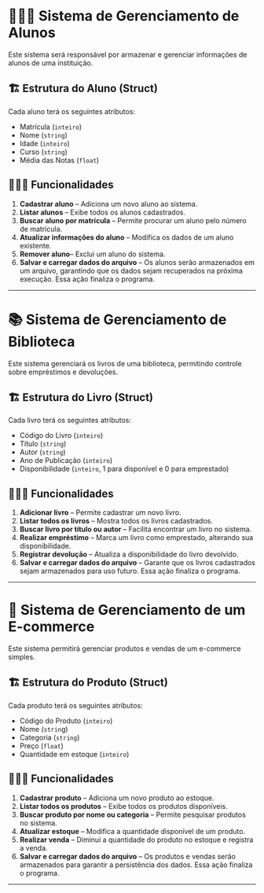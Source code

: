 # 👨🏻‍🎓 Sistema de Gerenciamento de Alunos

Este sistema será responsável por armazenar e gerenciar informações de alunos de uma instituição.

## 🏗️ Estrutura do Aluno (Struct)
Cada aluno terá os seguintes atributos:
- Matrícula (`inteiro`)
- Nome (`string`)
- Idade (`inteiro`)
- Curso (`string`)
- Média das Notas (`float`)

## 👨🏻‍💻 Funcionalidades
1. **Cadastrar aluno** – Adiciona um novo aluno ao sistema.
2. **Listar alunos** – Exibe todos os alunos cadastrados.
3. **Buscar aluno por matrícula** – Permite procurar um aluno pelo número de matrícula.
4. **Atualizar informações do aluno** – Modifica os dados de um aluno existente.
5. **Remover aluno**– Exclui um aluno do sistema.
6. **Salvar e carregar dados do arquivo** – Os alunos serão armazenados em um arquivo, garantindo que os dados sejam recuperados na próxima execução. Essa ação finaliza o programa.

---

# 📚 Sistema de Gerenciamento de Biblioteca

Este sistema gerenciará os livros de uma biblioteca, permitindo controle sobre empréstimos e devoluções.

## 🏗️ Estrutura do Livro (Struct)
Cada livro terá os seguintes atributos:
- Código do Livro (`inteiro`)
- Título (`string`)
- Autor (`string`)
- Ano de Publicação (`inteiro`)
- Disponibilidade (`inteiro`, 1 para disponível e 0 para emprestado)

## 👨🏻‍💻 Funcionalidades
1. **Adicionar livro** – Permite cadastrar um novo livro.
2. **Listar todos os livros** – Mostra todos os livros cadastrados.
3. **Buscar livro por título ou autor** – Facilita encontrar um livro no sistema.
4. **Realizar empréstimo** – Marca um livro como emprestado, alterando sua disponibilidade.
5. **Registrar devolução** – Atualiza a disponibilidade do livro devolvido.
6. **Salvar e carregar dados do arquivo** – Garante que os livros cadastrados sejam armazenados para uso futuro. Essa ação finaliza o programa.

---

# 🛒 Sistema de Gerenciamento de um E-commerce

Este sistema permitirá gerenciar produtos e vendas de um e-commerce simples.

## 🏗️ Estrutura do Produto (Struct)
Cada produto terá os seguintes atributos:
- Código do Produto (`inteiro`)
- Nome (`strin`g)
- Categoria (`string`)
- Preço (`float`)
- Quantidade em estoque (`inteiro`)

## 👨🏻‍💻 Funcionalidades
1. **Cadastrar produto** – Adiciona um novo produto ao estoque.
2. **Listar todos os produtos** – Exibe todos os produtos disponíveis.
3. **Buscar produto por nome ou categoria** – Permite pesquisar produtos no sistema.
4. **Atualizar estoque** – Modifica a quantidade disponível de um produto.
5. **Realizar venda** – Diminui a quantidade do produto no estoque e registra a venda.
6. **Salvar e carregar dados do arquivo** – Os produtos e vendas serão armazenados para garantir a persistência dos dados. Essa ação finaliza o programa.

---
